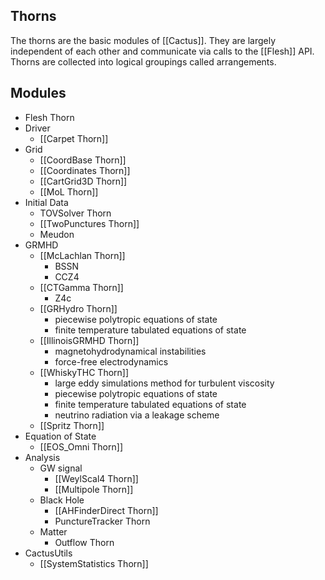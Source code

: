 ## Thorns

The thorns are the basic modules of [[Cactus]]. They are largely independent of each other and communicate via calls to the [[Flesh]] API. Thorns are collected into logical groupings called arrangements.

## Modules

- Flesh Thorn
- Driver
	- [[Carpet Thorn]]
- Grid
	- [[CoordBase Thorn]]
	- [[Coordinates Thorn]]
	- [[CartGrid3D Thorn]]
	- [[MoL Thorn]]
- Initial Data
	- TOVSolver Thorn
	- [[TwoPunctures Thorn]]
	- Meudon
- GRMHD
	- [[McLachlan Thorn]]
		- BSSN
		- CCZ4
	- [[CTGamma Thorn]]
		- Z4c
	- [[GRHydro Thorn]]
		- piecewise polytropic equations of state
		- finite temperature tabulated equations of state
	- [[IllinoisGRMHD Thorn]]
		- magnetohydrodynamical instabilities
		- force-free electrodynamics
	- [[WhiskyTHC Thorn]]
		- large eddy simulations method for turbulent viscosity
		- piecewise polytropic equations of state
		- finite temperature tabulated equations of state
		- neutrino radiation via a leakage scheme
	- [[Spritz Thorn]]
- Equation of State
	- [[EOS_Omni Thorn]]
- Analysis
	- GW signal
		- [[WeylScal4 Thorn]]
		- [[Multipole Thorn]]
	- Black Hole
		- [[AHFinderDirect Thorn]]
		- PunctureTracker Thorn
	- Matter
		- Outflow Thorn
- CactusUtils
	- [[SystemStatistics Thorn]]